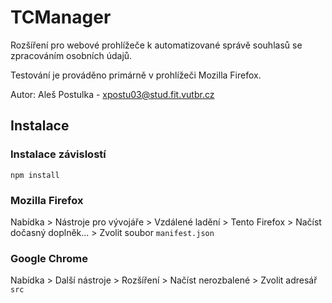 # TCManager

Rozšíření pro webové prohlížeče k automatizované správě souhlasů se zpracováním osobních údajů.

Testování je prováděno primárně v prohlížeči Mozilla Firefox.

Autor: Aleš Postulka - xpostu03@stud.fit.vutbr.cz

## Instalace

### Instalace závislostí

```shell
npm install
```

### Mozilla Firefox

Nabídka > Nástroje pro vývojáře > Vzdálené ladění > Tento Firefox > Načíst dočasný doplněk... > Zvolit
soubor `manifest.json`

### Google Chrome

Nabídka > Další nástroje > Rozšíření > Načíst nerozbalené > Zvolit adresář `src`